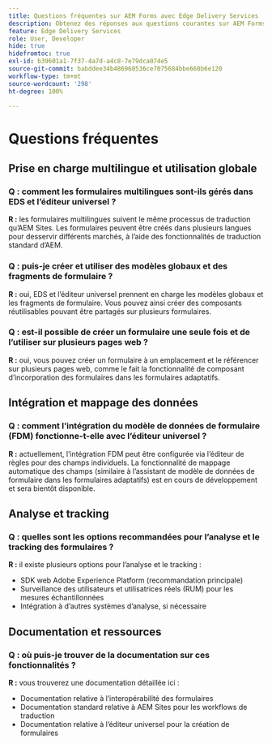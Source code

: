 ```yaml
---
title: Questions fréquentes sur AEM Forms avec Edge Delivery Services
description: Obtenez des réponses aux questions courantes sur AEM Forms avec Edge Delivery Services et l’éditeur universel. Découvrez les formulaires multilingues, les modèles globaux, les fragments de formulaire, les analyses et les fonctionnalités d’intégration de données.
feature: Edge Delivery Services
role: User, Developer
hide: true
hidefromtoc: true
exl-id: b39601a1-7f37-4a7d-a4c8-7e79dca074e5
source-git-commit: babddee34b486960536ce7075684bbe660b6e120
workflow-type: tm+mt
source-wordcount: '298'
ht-degree: 100%

---
```


# Questions fréquentes


## Prise en charge multilingue et utilisation globale

### Q : comment les formulaires multilingues sont-ils gérés dans EDS et l’éditeur universel ?

**R :** les formulaires multilingues suivent le même processus de traduction qu’AEM Sites. Les formulaires peuvent être créés dans plusieurs langues pour desservir différents marchés, à l’aide des fonctionnalités de traduction standard d’AEM.

### Q : puis-je créer et utiliser des modèles globaux et des fragments de formulaire ?

**R :** oui, EDS et l’éditeur universel prennent en charge les modèles globaux et les fragments de formulaire. Vous pouvez ainsi créer des composants réutilisables pouvant être partagés sur plusieurs formulaires.

### Q : est-il possible de créer un formulaire une seule fois et de l’utiliser sur plusieurs pages web ?

**R :** oui, vous pouvez créer un formulaire à un emplacement et le référencer sur plusieurs pages web, comme le fait la fonctionnalité de composant d’incorporation des formulaires dans les formulaires adaptatifs.

## Intégration et mappage des données

### Q : comment l’intégration du modèle de données de formulaire (FDM) fonctionne-t-elle avec l’éditeur universel ?

**R :** actuellement, l’intégration FDM peut être configurée via l’éditeur de règles pour des champs individuels. La fonctionnalité de mappage automatique des champs (similaire à l’assistant de modèle de données de formulaire dans les formulaires adaptatifs) est en cours de développement et sera bientôt disponible.

## Analyse et tracking

### Q : quelles sont les options recommandées pour l’analyse et le tracking des formulaires ?

**R :** il existe plusieurs options pour l’analyse et le tracking :

- SDK web Adobe Experience Platform (recommandation principale)
- Surveillance des utilisateurs et utilisatrices réels (RUM) pour les mesures échantillonnées
- Intégration à d’autres systèmes d’analyse, si nécessaire

## Documentation et ressources

### Q : où puis-je trouver de la documentation sur ces fonctionnalités ?

**R :** vous trouverez une documentation détaillée ici :

- Documentation relative à l’interopérabilité des formulaires
- Documentation standard relative à AEM Sites pour les workflows de traduction
- Documentation relative à l’éditeur universel pour la création de formulaires
